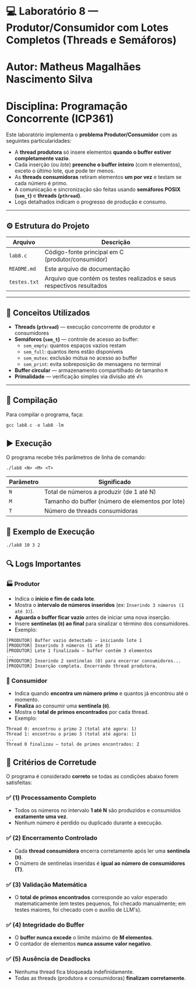 # 💻 Laboratório 8 — Produtor/Consumidor com Lotes Completos (Threads e Semáforos)
# Autor: Matheus Magalhães Nascimento Silva 
# Disciplina: Programação Concorrente (ICP361)
Este laboratório implementa o **problema Produtor/Consumidor** com as seguintes particularidades:

- A **thread produtora** só insere elementos **quando o buffer estiver completamente vazio**.  
- Cada inserção (ou *lote*) **preenche o buffer inteiro** (com `M` elementos), exceto o último lote, que pode ter menos.  
- As **threads consumidoras** retiram elementos **um por vez** e testam se cada número é primo.  
- A comunicação e sincronização são feitas usando **semáforos POSIX (`sem_t`)** e **threads (`pthread`)**.  
- Logs detalhados indicam o progresso de produção e consumo.

---

## ⚙️ Estrutura do Projeto

| Arquivo | Descrição |
|----------|------------|
| `lab8.c` | Código-fonte principal em C (produtor/consumidor) |
| `README.md` | Este arquivo de documentação |
| `testes.txt` | Arquivo que contém os testes realizados e seus respectivos resultados |
---

## 🧠 Conceitos Utilizados

- **Threads (`pthread`)** — execução concorrente de produtor e consumidores  
- **Semáforos (`sem_t`)** — controle de acesso ao buffer:
  - `sem_empty`: quantos espaços vazios restam  
  - `sem_full`: quantos itens estão disponíveis  
  - `sem_mutex`: exclusão mútua no acesso ao buffer  
  - `sem_print`: evita sobreposição de mensagens no terminal  
- **Buffer circular** — armazenamento compartilhado de tamanho `M`  
- **Primalidade** — verificação simples via divisão até √n

---

## 🧩 Compilação

Para compilar o programa, faça:

```c
gcc lab8.c -o lab8 -lm
```

## ▶️ Execução

O programa recebe três parâmetros de linha de comando:

```
./lab8 <N> <M> <T>
```

| Parâmetro | Significado                                      |
| --------- | ------------------------------------------------ |
| `N`       | Total de números a produzir (de 1 até N)         |
| `M`       | Tamanho do buffer (número de elementos por lote) |
| `T`       | Número de threads consumidoras                   |


## 🧾 Exemplo de Execução

```
./lab8 10 3 2
```
## 🔍 Logs Importantes

### 🏭 Produtor
- Indica o **início e fim de cada lote**.  
- Mostra o **intervalo de números inseridos** (ex: `Inserindo 3 números (1 até 3)`).
- **Aguarda o buffer ficar vazio** antes de iniciar uma nova inserção.  
- Insere **sentinelas (`0`) ao final** para sinalizar o término dos consumidores.  
- Exemplo:
```
[PRODUTOR] Buffer vazio detectado — iniciando lote 1
[PRODUTOR] Inserindo 3 números (1 até 3)
[PRODUTOR] Lote 1 finalizado — buffer contém 3 elementos
...
[PRODUTOR] Inserindo 2 sentinelas (0) para encerrar consumidores...
[PRODUTOR] Inserção completa. Encerrando thread produtora.
```

### 👷 Consumidor
- Indica quando **encontra um número primo** e quantos já encontrou até o momento.  
- **Finaliza** ao consumir uma **sentinela (`0`)**.  
- Mostra o **total de primos encontrados** por cada thread.  
- Exemplo:
```
Thread 0: encontrou o primo 2 (total até agora: 1)
Thread 1: encontrou o primo 3 (total até agora: 1)
...
Thread 0 finalizou — total de primos encontrados: 2
```

## 🏁 Critérios de Corretude

O programa é considerado **correto** se todas as condições abaixo forem satisfeitas:

### ✅ (1) Processamento Completo
- Todos os números no intervalo **1 até N** são produzidos e consumidos **exatamente uma vez**.
- Nenhum número é perdido ou duplicado durante a execução.

### ✅ (2) Encerramento Controlado
- Cada **thread consumidora** encerra corretamente após ler uma **sentinela (`0`)**.
- O número de sentinelas inseridas é **igual ao número de consumidores (T)**.

### ✅ (3) Validação Matemática
- O **total de primos encontrados** corresponde ao valor esperado matematicamente
  (em testes pequenos, foi checado manualmente; em testes maiores, foi checado com o auxílio de LLM's).

### ✅ (4) Integridade do Buffer
- O **buffer nunca excede** o limite máximo de **M elementos**.
- O contador de elementos **nunca assume valor negativo**.

### ✅ (5) Ausência de Deadlocks
- Nenhuma thread fica bloqueada indefinidamente.
- Todas as threads (produtora e consumidoras) **finalizam corretamente**.
